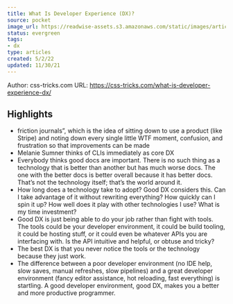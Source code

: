 ```yaml
---
title: What Is Developer Experience (DX)?
source: pocket
image_url: https://readwise-assets.s3.amazonaws.com/static/images/article4.6bc1851654a0.png
status: evergreen
tags: 
- dx 
type: articles
created: 5/2/22
updated: 11/30/21
---
```


Author: css-tricks.com
URL: https://css-tricks.com/what-is-developer-experience-dx/

## Highlights
- friction journals”, which is the idea of sitting down to use a product (like Stripe) and noting down every single little WTF moment, confusion, and frustration so that improvements can be made
- Melanie Sumner thinks of CLIs immediately as core DX
- Everybody thinks good docs are important. There is no such thing as a technology that is better than another but has much worse docs. The one with the better docs is better overall because it has better docs. That’s not the technology itself; that’s the world around it.
- How long does a technology take to adopt? Good DX considers this. Can I take advantage of it without rewriting everything? How quickly can I spin it up? How well does it play with other technologies I use? What is my time investment?
- Good DX is just being able to do your job rather than fight with tools. The tools could be your developer environment, it could be build tooling, it could be hosting stuff, or it could even be whatever APIs you are interfacing with. Is the API intuitive and helpful, or obtuse and tricky?
- The best DX is that you never notice the tools or the technology because they just work.
- The difference between a poor developer environment (no IDE help, slow saves, manual refreshes, slow pipelines) and a great developer environment (fancy editor assistance, hot reloading, fast everything) is startling. A good developer environment, good DX, makes you a better and more productive programmer.
